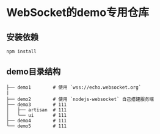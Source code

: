 # WebSocket的demo专用仓库

## 安装依赖

``` npm install ```

## demo目录结构

~~~
├── demo1        # 使用 `wss://echo.websocket.org`
|                
├── demo2        # 使用 `nodejs-websocket` 自己搭建服务端
├── demo3        # 111
│   ├── artisan  # 111
│   └── ui       # 111
├── demo4        # 111
└── demo5        # 111
~~~